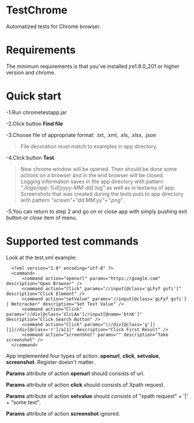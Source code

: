 # TestChrome
Automatized tests for Chrome browser.

# Requirements
The minimum requirements is that you've installed jre1.8.0_201 or higher version and chrome.

# Quick start
-1.Run chrometestapp.jar  

-2.Click button **Find file**  

-3.Choose file of appropriate format: .txt, .xml, .xls, .xlsx, .json  

>File decoration must match to examples in app directory.  

-4.Click button **Test**.  

>New chrome window will be opened. Then should be done some actions on a browser and in the end browser will be closed.  
>Logging information saves in the app directory with pattern *"./logs/app-%d{yyyy-MM-dd}.log"* as well as in textarea of app.  
>Screenshots that was created during the tests puts to app directory with pattern *"screen"+"dd.MM.yy"+".png"*.

-5.You can return to step 2 and go on or close app with simply pushing exit button or *close* item of menu.  

# Supported test commands
Look at the test.xml example:
      
      <?xml version="1.0" encoding="utf-8" ?>
      <command>
          <command action="openurl" params="https://google.com" description="Open Browser" />
          <command action="Click" params="//input[@class='gLFyf gsfi']" description="Click Element" />
          <command action="setValue" params="//input[@class='gLFyf gsfi'] | Netcracker" description="Set Text Value" />
          <command action="Click" params="//div[@class='VlcLAe']//input[@name='btnK']" description="Click Search Button" />
          <command action="Click" params="(//div[@class='g'])[1]//div[@class='r']/a[1]" description="Click First Result" />
          <command action="screenShot" params="" description="Take screenshot" />
      </command>
     
App implemented four types of action: **openurl**, **click**, **setvalue**, **screenshot**. Register doesn't matter.  

**Params** attribute of action **openurl** should consists of url.  

**Params** attribute of action **click** should consists of Xpath request.  

**Params** attribute of action **setvalue** should consists of "xpath request" + '|' + "some text".  

**Params** attribute of action **screenshot** ignored.  
